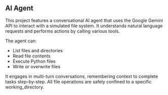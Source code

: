 ## AI Agent

This project features a conversational AI agent that uses the Google Gemini API to interact with a simulated file system. It understands natural language requests and performs actions by calling various tools.

The agent can:
- List files and directories
- Read file contents
- Execute Python files
- Write or overwrite files

It engages in multi-turn conversations, remembering context to complete tasks step-by-step. All file operations are safely confined to a specific working_directory.